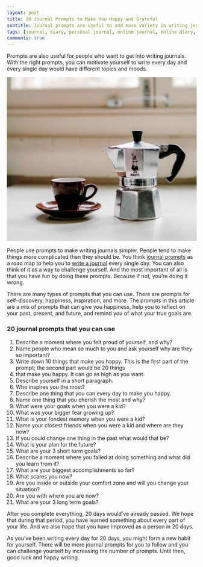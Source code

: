```yaml
---
layout: post
title: 20 Journal Prompts to Make You Happy and Grateful
subtitle: Journal prompts are useful to add more variety in writing journals.
tags: [journal, diary, personal journal, online journal, online diary, writing, writing community, journal prompts]
comments: true
---
```


<p>Prompts are also useful for people who want to get into writing journals. With the right prompts, you can motivate yourself to write every day and every single day would have different topics and moods.</p>

![20 Journal Prompts to Make You Happy and Grateful](/img/post/20-journal-prompts-to-make-you-happy-and-grateful.jpg)

<p>People use prompts to make writing journals simpler. People tend to make things more complicated than they should be. You think <a href="https://daringtolivefully.com/journal-prompts">journal prompts</a> as a road map to help you to <a href="https://goodnightjournal.com/">write a journal</a> every single day. You can also think of it as a way to challenge yourself. And the most important of all is that you have fun by doing these prompts. Because if not, you’re doing it wrong.</p>

<p>There are many types of prompts that you can use. There are prompts for self-discovery, happiness, inspiration, and more. The prompts in this article are a mix of prompts that can give you happiness, help you to reflect on your past, present, and future, and remind you of what your true goals are.</p>

<h3>20 journal prompts that you can use</h3>
<ol>
  <li>Describe a moment where you felt proud of yourself, and why?</li>
  <li>Name people who mean so much to you and ask yourself why are they so important?</li>
  <li>Write down 10 things that make you happy. This is the first part of the prompt; the second part would be 20 things</li>
  <li>that make you happy. It can go as high as you want.</li>
  <li>Describe yourself in a short paragraph.</li>
  <li>Who inspires you the most?</li>
  <li>Describe one thing that you can every day to make you happy.</li>
  <li>Name one thing that you cherish the most and why?</li>
  <li>What were your goals when you were a kid?</li>
  <li>What was your bigger fear growing up?</li>
  <li>What is your fondest memory when you were a kid?</li>
  <li>Name your closest friends when you were a kid and where are they now?</li>
  <li>If you could change one thing in the past what would that be?</li>
  <li>What is your plan for the future?</li>
  <li>What are your 3 short term goals?</li>
  <li>Describe a moment where you failed at doing something and what did you learn from it?</li>
  <li>What are your biggest accomplishments so far?</li>
  <li>What scares you now?</li>
  <li>Are you inside or outside your comfort zone and will you change your situation?</li>
  <li>Are you with where you are now?</li>
  <li>What are your 3 long term goals?</li>
</ol>

<p>After you complete everything, 20 days would’ve already passed. We hope that during that period, you have learned something about every part of your life. And we also hope that you have improved as a person in 20 days.</p>

<p>As you’ve been writing every day for 20 days, you might form a new habit for yourself. There will be more journal prompts for you to follow and you can challenge yourself by increasing the number of prompts. Until then, good luck and happy writing.</p>
